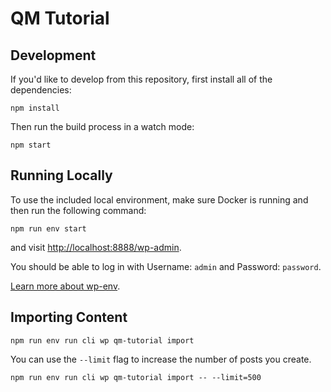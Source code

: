 #  QM Tutorial

## Development

If you'd like to develop from this repository, first install all of the dependencies:

`npm install`

Then run the build process in a watch mode:

`npm start`

## Running Locally

To use the included local environment, make sure Docker is running and then run the following command:

`npm run env start`

and visit [http://localhost:8888/wp-admin](http://localhost:8888/wp-admin).

You should be able to log in with Username: `admin` and Password: `password`.

[Learn more about wp-env](https://developer.wordpress.org/block-editor/reference-guides/packages/packages-env/).

## Importing Content

`npm run env run cli wp qm-tutorial import`

You can use the `--limit` flag to increase the number of posts you create.

`npm run env run cli wp qm-tutorial import -- --limit=500`
